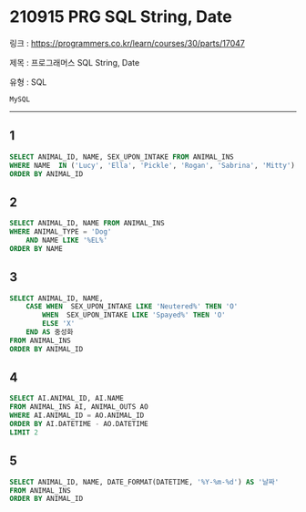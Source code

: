 # 210915 PRG SQL String, Date

링크 : https://programmers.co.kr/learn/courses/30/parts/17047

제목 : 프로그래머스 SQL String, Date

유형 : SQL

`MySQL`

---

## 1

```sql
SELECT ANIMAL_ID, NAME, SEX_UPON_INTAKE FROM ANIMAL_INS
WHERE NAME  IN ('Lucy', 'Ella', 'Pickle', 'Rogan', 'Sabrina', 'Mitty')
ORDER BY ANIMAL_ID
```



## 2

```sql
SELECT ANIMAL_ID, NAME FROM ANIMAL_INS
WHERE ANIMAL_TYPE = 'Dog'
    AND NAME LIKE '%EL%'
ORDER BY NAME
```



## 3

```sql
SELECT ANIMAL_ID, NAME,
    CASE WHEN  SEX_UPON_INTAKE LIKE 'Neutered%' THEN 'O'
        WHEN  SEX_UPON_INTAKE LIKE 'Spayed%' THEN 'O'
        ELSE 'X'
    END AS 중성화
FROM ANIMAL_INS
ORDER BY ANIMAL_ID
```



## 4

```sql
SELECT AI.ANIMAL_ID, AI.NAME
FROM ANIMAL_INS AI, ANIMAL_OUTS AO
WHERE AI.ANIMAL_ID = AO.ANIMAL_ID
ORDER BY AI.DATETIME - AO.DATETIME
LIMIT 2
```



## 5

```sql
SELECT ANIMAL_ID, NAME, DATE_FORMAT(DATETIME, '%Y-%m-%d') AS '날짜'
FROM ANIMAL_INS
ORDER BY ANIMAL_ID
```

